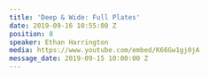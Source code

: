 ```yaml
---
title: 'Deep & Wide: Full Plates'
date: 2019-09-16 10:55:00 Z
position: 8
speaker: Ethan Harrington
media: https://www.youtube.com/embed/K66Gw1gj0jA
message_date: 2019-09-15 10:00:00 Z
---
```


